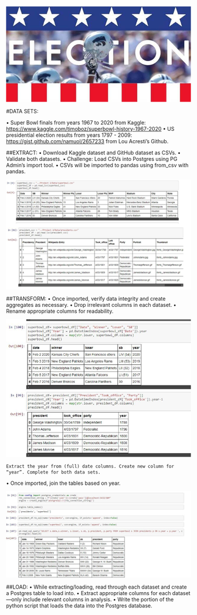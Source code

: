 
![ELECTIONS.SBWINNERS](Images/elections.jpg)</br>

#DATA SETS:

• Super Bowl finals from years 1967 to 2020 from Kaggle: https://www.kaggle.com/timoboz/superbowl-history-1967-2020 
• US presidential election results from years 1797 - 2009: https://gist.github.com/namuol/2657233 from Lou Acresti’s Github.


##EXTRACT: 
•	Download Kaggle dataset and GitHub dataset as CSVs. 
•	Validate both datasets. 
•	Challenge: Load CSVs into Postgres using PG Admin’s import tool.
•	CSVs will be imported to pandas using from_csv with pandas.

![1st Pull](Images/SB1.jpg)

##TRANSFORM: 
•	Once imported, verify data integrity and create aggregates as necessary. 
•	Drop irrelevant columns in each dataset.
•	Rename appropriate columns for readability. 

![Clean up](Images/CU.jpg)

	Extract the year from (full) date columns. Create new column for “year”. Complete for both data sets. 
•	Once imported, join the tables based on year.  

![Joined](Images/Join.jpg)

##LOAD: 
•	While extracting/loading, read through each dataset and create a Postgres table to load into. 
•	Extract appropriate columns for each dataset—only include relevant columns in analysis.
•	Write the portion of the python script that loads the data into the Postgres database. 
